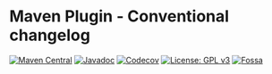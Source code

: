 # Maven Plugin - Conventional changelog

[![Maven Central][Maven Central - badge]][Maven Central - link]
[![Javadoc][Javadoc - badge]][Javadoc - link]
[![Codecov][Codecov - badge]][Codecov - link]
[![License: GPL v3][Licence - badge]][Licence - link]
[![Fossa][Fossa - badge]][Fossa - link]


[Maven Central - badge]: https://img.shields.io/maven-central/v/rocks.cleancode/conventional-changelog-maven-plugin?color=brightgreen
[Maven Central - link]: https://search.maven.org/artifact/rocks.cleancode/conventional-changelog-maven-plugin
[Javadoc - badge]: https://javadoc.io/badge2/rocks.cleancode/conventional-changelog-maven-plugin/javadoc.svg
[Javadoc - link]: https://javadoc.io/doc/rocks.cleancode/conventional-changelog-maven-plugin
[Codecov - badge]: https://codecov.io/gh/clean-code-rocks/conventional-changelog-maven-plugin/branch/main/graph/badge.svg?token=0XQUUQY81U
[Codecov - link]: https://codecov.io/gh/clean-code-rocks/conventional-changelog-maven-plugin
[Licence - badge]: https://img.shields.io/badge/License-GPLv3-blue.svg
[Licence - link]: https://www.gnu.org/licenses/gpl-3.0
[Fossa - badge]: https://app.fossa.com/api/projects/git%2Bgithub.com%2Fclean-code-rocks%2Fconventional-changelog-maven-plugin.svg?type=shield
[Fossa - link]: https://app.fossa.com/projects/git%2Bgithub.com%2Fclean-code-rocks%2Fconventional-changelog-maven-plugin?ref=badge_shield
